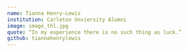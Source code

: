 ```yaml
---
name: Tianna Henry-Lewis
institution: Carleton Unviersity Alumni
image: image_thl.jpg
quote: “In my experience there is no such thing as luck.”
github: tiannahenrylewis
---
```


